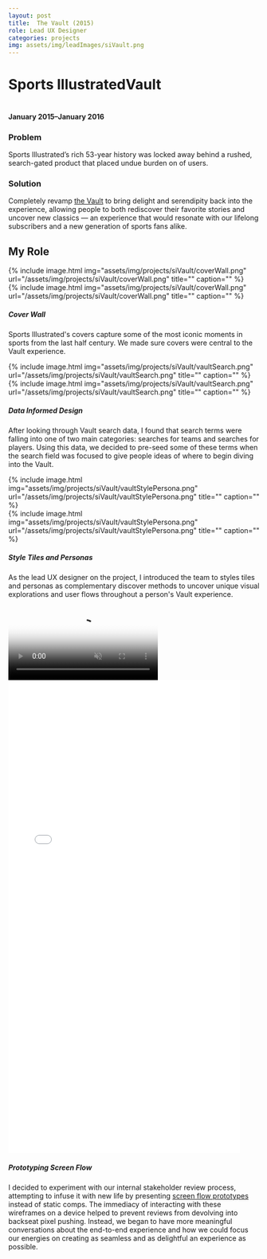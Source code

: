 ```yaml
---
layout: post
title:  The Vault (2015)
role: Lead UX Designer
categories: projects
img: assets/img/leadImages/siVault.png
---
```


<div class="title--vault">
  <h1 class="headline">Sports Illustrated<span class="impact--vault">Vault</span></h1>
  <img src="../assets/img/projects/siVault/hero.png" alt="" class="hero-img">
  <h4 class="date">January 2015–January 2016</h4>
  <div class="intro">
    <h3>Problem</h3>
    <p>Sports Illustrated’s rich 53-year history was locked away behind a rushed, search-gated product that placed undue burden on of users.</p>
    <h3>Solution</h3>
    <p>Completely revamp <a href="http://www.si.com/vault">the Vault</a> to bring delight and serendipity back into the experience, allowing people to both rediscover their favorite stories and uncover new classics — an experience that would resonate with our lifelong subscribers and a new generation of sports fans alike.</p>
  </div>
</div>
<section>
  <h2 class="bullet">My Role</h2>
  <div class="highlight-odd">
    <div class="screenshot-sm">{% include image.html img="assets/img/projects/siVault/coverWall.png" url="/assets/img/projects/siVault/coverWall.png" title="" caption="" %}</div>
    <div class="screenshot-lg">{% include image.html img="assets/img/projects/siVault/coverWall.png" url="/assets/img/projects/siVault/coverWall.png" title="" caption="" %}</div>
    <div class="takeaway">
      <h5 class="example">Cover Wall</h5>
      <p class="description">Sports Illustrated's covers capture some of the most iconic moments in sports from the last half century. We made sure covers were central to the Vault experience.</p>
    </div>
  </div>
  <div class="highlight-even">
    <div class="screenshot-sm">{% include image.html img="assets/img/projects/siVault/vaultSearch.png" url="/assets/img/projects/siVault/vaultSearch.png" title="" caption="" %}</div>
    <div class="screenshot-lg">{% include image.html img="assets/img/projects/siVault/vaultSearch.png" url="/assets/img/projects/siVault/vaultSearch.png" title="" caption="" %}</div>
    <div class="takeaway">
      <h5 class="example">Data Informed Design</h5>
      <p class="description">After looking through Vault search data, I found that search terms were falling into one of two main categories: searches for teams and searches for players. Using this data, we decided to  pre-seed some of these terms when the search field was focused to give people ideas of where to begin diving into the Vault.</p>
    </div>
  </div>
  <div class="highlight-odd">
    <div class="screenshot-sm">{% include image.html img="assets/img/projects/siVault/vaultStylePersona.png" url="/assets/img/projects/siVault/vaultStylePersona.png" title="" caption="" %}</div>
    <div class="screenshot-lg">{% include image.html img="assets/img/projects/siVault/vaultStylePersona.png" url="/assets/img/projects/siVault/vaultStylePersona.png" title="" caption="" %}</div>
    <div class="takeaway">
      <h5 class="example">Style Tiles and Personas</h5>
      <p class="description">As the lead UX designer on the project, I introduced the team to styles tiles and personas as complementary discover methods to uncover unique visual explorations and user flows throughout a person's Vault experience.</p>
    </div>
  </div>
  <div class="highlight-even">
    <div class="invisionWrapper">
      <!-- insert video for mobile view -->
      <div class="video--portrait invision">
        <video class="screencap" src="/assets/videos/vaultPrototype.mov" poster="/assets/img/projects/siVault/vaultPrototype.png" loop autoplay playsinline muted controls></video>
      </div>
      <iframe class="invision" width="465" height="950" src="//invis.io/5V7LMDIWP" frameborder="0" allowfullscreen></iframe>
    </div>
    <div class="takeaway">
      <h5 class="example">Prototyping Screen Flow</h5>
      <p class="description">I decided to experiment with our internal stakeholder review process, attempting to infuse it with new life by presenting <a href="https://invis.io/ZT7LMDN42#/97620930_FullIssues-landing-all">screen flow prototypes</a> instead of static comps. The immediacy of interacting with these wireframes on a device helped to prevent reviews from devolving into backseat pixel pushing. Instead, we began to have more meaningful conversations about the end-to-end experience and how we could focus our energies on creating as seamless and as delightful an experience as possible.</p>
    </div>
  </div>
</section>